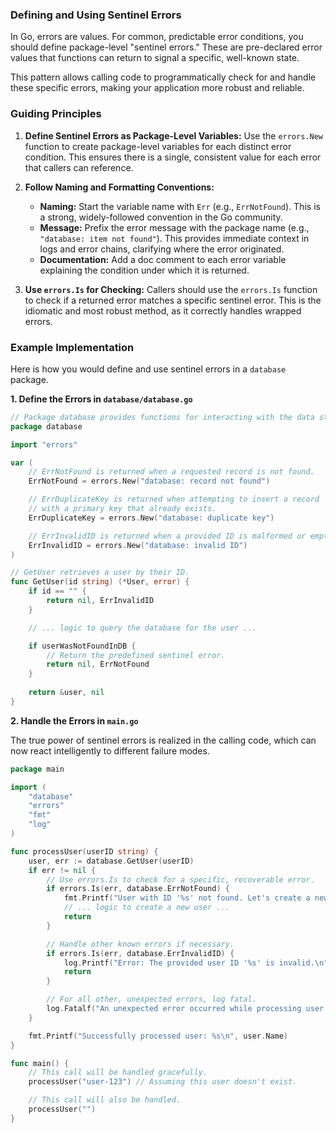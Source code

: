 ### **Defining and Using Sentinel Errors**

In Go, errors are values. For common, predictable error conditions, you should define package-level "sentinel errors." These are pre-declared error values that functions can return to signal a specific, well-known state.

This pattern allows calling code to programmatically check for and handle these specific errors, making your application more robust and reliable.

### Guiding Principles

1.  **Define Sentinel Errors as Package-Level Variables:** Use the `errors.New` function to create package-level variables for each distinct error condition. This ensures there is a single, consistent value for each error that callers can reference.

2.  **Follow Naming and Formatting Conventions:**
    *   **Naming:** Start the variable name with `Err` (e.g., `ErrNotFound`). This is a strong, widely-followed convention in the Go community.
    *   **Message:** Prefix the error message with the package name (e.g., `"database: item not found"`). This provides immediate context in logs and error chains, clarifying where the error originated.
    *   **Documentation:** Add a doc comment to each error variable explaining the condition under which it is returned.

3.  **Use `errors.Is` for Checking:** Callers should use the `errors.Is` function to check if a returned error matches a specific sentinel error. This is the idiomatic and most robust method, as it correctly handles wrapped errors.

### Example Implementation

Here is how you would define and use sentinel errors in a `database` package.

**1. Define the Errors in `database/database.go`**

```go
// Package database provides functions for interacting with the data store.
package database

import "errors"

var (
	// ErrNotFound is returned when a requested record is not found.
	ErrNotFound = errors.New("database: record not found")

	// ErrDuplicateKey is returned when attempting to insert a record
	// with a primary key that already exists.
	ErrDuplicateKey = errors.New("database: duplicate key")

    // ErrInvalidID is returned when a provided ID is malformed or empty.
    ErrInvalidID = errors.New("database: invalid ID")
)

// GetUser retrieves a user by their ID.
func GetUser(id string) (*User, error) {
	if id == "" {
		return nil, ErrInvalidID
	}

	// ... logic to query the database for the user ...

	if userWasNotFoundInDB {
		// Return the predefined sentinel error.
		return nil, ErrNotFound
	}
    
	return &user, nil
}
```

**2. Handle the Errors in `main.go`**

The true power of sentinel errors is realized in the calling code, which can now react intelligently to different failure modes.

```go
package main

import (
	"database"
	"errors"
	"fmt"
	"log"
)

func processUser(userID string) {
	user, err := database.GetUser(userID)
	if err != nil {
		// Use errors.Is to check for a specific, recoverable error.
		if errors.Is(err, database.ErrNotFound) {
			fmt.Printf("User with ID '%s' not found. Let's create a new profile for them.\n", userID)
			// ... logic to create a new user ...
			return
		}

		// Handle other known errors if necessary.
		if errors.Is(err, database.ErrInvalidID) {
			log.Printf("Error: The provided user ID '%s' is invalid.\n", userID)
			return
		}

		// For all other, unexpected errors, log fatal.
		log.Fatalf("An unexpected error occurred while processing user '%s': %v", userID, err)
	}

	fmt.Printf("Successfully processed user: %s\n", user.Name)
}

func main() {
    // This call will be handled gracefully.
	processUser("user-123") // Assuming this user doesn't exist.

    // This call will also be handled.
    processUser("")
}
```